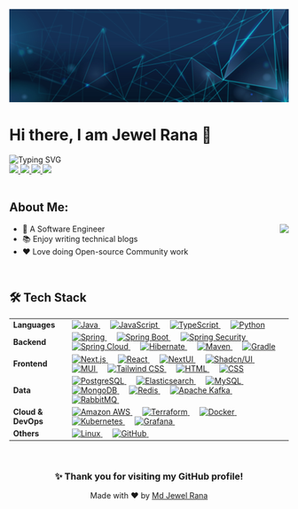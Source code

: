 <!-- Introduction -->
<img src="./images/github_cover.jpg">
<br/>

<h1>Hi there, I am Jewel Rana 👋</h1>

<img src="https://readme-typing-svg.demolab.com/?font=Fira+Code&weight=500&size=28&duration=1000&pause=50&color=CCC00C&width=600&height=45&lines=Software+Engineer+%F0%9F%91%A8%F0%9F%8F%BB%E2%80%8D%F0%9F%92%BB;%20Backend+Developer+%F0%9F%91%A8%F0%9F%8F%BB;IAM+Engineer+%F0%9F%92%AA;Fullstack+Developer%F0%9F%9A%80;AI+Enthusiast+%F0%9F%9B%A0%EF%B8%8F" alt="Typing SVG" />
<br/>

<!-- Links -->
<div>
    <!-- <a href="https://ibatulanand.vercel.app/">
        <img src="https://img.shields.io/badge/-Portfolio-121212?style=for-the-badge&logo=firefox&logoColor=008eb7">
    </a> -->
    <a href="https://www.linkedin.com/in/rana-md-jewel/">
        <img src="https://img.shields.io/badge/-LinkedIn-blue?style=for-the-badge&logo=linkedin">
    </a>
    <a href="mailto:md.jewel.cse@gmail.com">
        <img src="https://img.shields.io/badge/-Email-c14438?style=for-the-badge&logo=gmail&logoColor=white">
    </a>
    <!-- <a href="https://medium.com/@ibatulanand">
        <img src="https://img.shields.io/badge/-Medium-12100E?style=for-the-badge&logo=medium&logoColor=white">
    </a> -->
    <a href="https://leetcode.com/ibatulanand/">
        <img src="https://img.shields.io/badge/LeetCode-000000?style=for-the-badge&logo=LeetCode&logoColor=#d16c06">
    </a>
    <a href="https://github.com/Jewel-cse">
        <img src="https://komarev.com/ghpvc/?username=Jewel-cse&style=for-the-badge">
    </a>
</div>
<br/>

<!-- Information -->
<div>
    <h2>About Me:</h2>
    <a href="https://github.com/Jewel-cse">
        <img align="right" src="https://github-stats-alpha.vercel.app/api?username=Jewel-cse&cc=22272e&tc=37BCF6&ic=fff&bc=0000">
    </a>
    <ul>
        <li>💼 A Software Engineer</li>
        <li>📚 Enjoy writing technical blogs</li>
        <li>❤️ Love doing Open-source Community work</li>
    </ul>
    
</div>
<br/>

<!-- Tech Stack Details -->
<div>
    <h2>🛠 Tech Stack</h2>
    <table>
        <tr>
            <td>
                <strong>Languages</strong>
            </td>
            <td>
                <a href="https://www.java.com/en/">
                 <img alt="Java" src="https://img.shields.io/badge/Java-ED8B00?style=flat&logo=openjdk&logoColor=white"/>
                </a>
                 &emsp;
                <a href="https://www.javascript.com/en/">
                <img alt="JavaScript" src="https://img.shields.io/badge/JavaScript-323330?style=flat&logo=javascript&logoColor=F7DF1E"/>
                 </a>
                &emsp;
                <a href="https://www.typescriptlang.org/">
                <img alt="TypeScript" src="https://img.shields.io/badge/TypeScript-4481EB?style=flat&logo=typescript&logoColor=white"/>
                </a>
                &emsp;
                <a href="https://www.python.org/">
                <img alt="Python" src="https://img.shields.io/badge/Python-3670A0?style=flat&       logo=python&logoColor=ffdd54"/>
                </a>
            </td>
        </tr>
        <tr>
            <td>
                <strong>Backend</strong>
            </td>
            <td>
    <a href="https://spring.io/" target="_blank">
        <img alt="Spring" src="https://img.shields.io/badge/Spring-6DB33F?style=flat&logo=spring&logoColor=white"/>
    </a>
    &emsp;
    <a href="https://spring.io/projects/spring-boot" target="_blank">
        <img alt="Spring Boot" src="https://img.shields.io/badge/Spring Boot-6DB33F?style=flat&logo=springboot&logoColor=white"/>
    </a>
    &emsp;
    <a href="https://spring.io/projects/spring-security" target="_blank">
        <img alt="Spring Security" src="https://img.shields.io/badge/Spring Security-6DB33F?style=flat&logo=springsecurity&logoColor=white"/>
    </a>
    &emsp;
    <a href="https://spring.io/projects/spring-cloud" target="_blank">
        <img alt="Spring Cloud" src="https://img.shields.io/badge/Spring Cloud-6DB33F?style=flat&logo=spring&logoColor=white"/>
    </a>
    &emsp;
    <a href="https://hibernate.org/" target="_blank">
        <img alt="Hibernate" src="https://img.shields.io/badge/Hibernate-59666C?style=flat&logo=hibernate&logoColor=white"/>
    </a>
    &emsp;
    <a href="https://maven.apache.org/" target="_blank">
        <img alt="Maven" src="https://img.shields.io/badge/Maven-C71A36?style=flat&logo=apachemaven&logoColor=white"/>
    </a>
    &emsp;
    <a href="https://gradle.org/" target="_blank">
        <img alt="Gradle" src="https://img.shields.io/badge/Gradle-02303A?style=flat&logo=gradle&logoColor=white"/>
    </a>
</td>
        </tr>
        <tr>
            <td>
                <strong>Frontend</strong>
            </td>
            <td>
    <a href="https://nextjs.org/" target="_blank"> 
        <img alt="Next.js" src="https://img.shields.io/badge/Next.js-black?style=flat&logo=next.js&logoColor=white"/>
    </a>
    &emsp;
    <a href="https://react.dev/" target="_blank"> 
        <img alt="React" src="https://img.shields.io/badge/React-20232A?style=flat&logo=react&logoColor=61DAFB"/>
    </a>
    &emsp;
    <a href="https://nextui.org/" target="_blank"> 
        <img alt="NextUI" src="https://img.shields.io/badge/NextUI-000000?style=flat&logo=next.js&logoColor=white"/>
    </a>
    &emsp;
    <a href="https://ui.shadcn.com/" target="_blank"> 
        <img alt="Shadcn/UI" src="https://img.shields.io/badge/Shadcn%2FUI-000?style=flat&logo=shadcnui&logoColor=fff"/>
    </a>
    &emsp;
    <a href="https://mui.com/" target="_blank"> 
        <img alt="MUI" src="https://img.shields.io/badge/MUI-007FFF?style=flat&logo=mui&logoColor=white"/>
    </a>
    &emsp;
    <a href="https://tailwindcss.com/" target="_blank"> 
        <img alt="Tailwind CSS" src="https://img.shields.io/badge/Tailwind%20CSS-%2338B2AC.svg?style=flat&logo=tailwind-css&logoColor=white"/>
    </a>
    &emsp;
    <a href="https://developer.mozilla.org/en-US/docs/Web/HTML" target="_blank">
        <img alt="HTML" src="https://img.shields.io/badge/HTML-E44D26?style=flat&logo=html5&logoColor=white"/>
    </a>
    &emsp;
    <a href="https://developer.mozilla.org/en-US/docs/Web/CSS" target="_blank">
        <img alt="CSS" src="https://img.shields.io/badge/CSS-264DE4?style=flat&logo=css3&logoColor=white"/>
    </a>
</td>
        </tr>
        <tr>
            <td>
                <strong>Data</strong>
            </td>
            <td>
                <a href="https://www.postgresql.org/" target="_blank"> 
                    <img alt="PostgreSQL" src="https://img.shields.io/badge/PostgreSQL-336791?style=flat&logo=postgresql&logoColor=white"/>
                </a>
                &emsp;
                <a href="https://www.elastic.co/" target="_blank"> 
                    <img alt="Elasticsearch" src="https://img.shields.io/badge/Elasticsearch-005571?style=flat&logo=elasticsearch&logoColor=white"/>
                </a>
                &emsp;
                <a href="https://mysql.com/" target="_blank"> 
                    <img alt="MySQL" src="https://img.shields.io/badge/MySQL-00000F?style=flat&logo=mysql&logoColor=white"/>
                </a>
                &emsp;
                <a href="https://mongodb.io/" target="_blank"> 
                    <img alt="MongoDB" src="https://img.shields.io/badge/MongoDB-4EA94B?style=flat&logo=mongodb&logoColor=white"/>
                </a>
                &emsp;
                <a href="https://redis.io/" target="_blank"> 
                    <img alt="Redis" src="https://img.shields.io/badge/Redis-%23DD0031.svg?&style=flat&logo=redis&logoColor=white"/>
                </a>
                &emsp;
                <a href="https://kafka.apache.org/" target="_blank"> 
                    <img alt="Apache Kafka" src="https://img.shields.io/badge/Apache%20Kafka-000?style=flat&logo=apachekafka"/>
                </a>
                &emsp;
                <a href="https://www.rabbitmq.com/" target="_blank"> 
                    <img alt="RabbitMQ" src="https://img.shields.io/badge/Rabbitmq-%23FF6600.svg?&style=flat&logo=rabbitmq&logoColor=white"/>
                </a>
                &emsp;
            </td>
        </tr>
        <tr>
            <td>
                <strong>Cloud & DevOps</strong>
            </td>
            <td>
                <a href="https://aws.amazon.com/" target="_blank"> 
                    <img alt="Amazon AWS" src="https://img.shields.io/badge/Amazon_AWS-FF9900?style=flat&logo=amazonaws&logoColor=white"/>
                </a>
                &emsp;
                <a href="https://www.terraform.io/" target="_blank"> 
                    <img alt="Terraform" src="https://img.shields.io/badge/Terraform-7740B6?style=flat&logo=terraform&logoColor=white"/>
                </a>
                &emsp;
                <a href="https://www.docker.com/" target="_blank"> 
                    <img alt="Docker" src="https://img.shields.io/badge/Docker-2496ED?style=flat&logo=docker&logoColor=white"/>
                </a>
                &emsp;
                <a href="https://kubernetes.io/" target="_blank"> 
                    <img alt="Kubernetes" src="https://img.shields.io/badge/Kubernetes-326DE6?style=flat&logo=kubernetes&logoColor=white"/>
                </a>
                &emsp;
                <a href="https://grafana.com/" target="_blank"> 
                    <img alt="Grafana" src="https://img.shields.io/badge/Grafana-F46800?style=flat&logo=grafana&logoColor=white"/>
                </a>
                &emsp;
            </td>
        </tr>
        <tr>
            <td>
                <strong>Others</strong>
            </td>
            <td>
                <a href="https://www.linux.org/" target="_blank"> 
                    <img alt="Linux" src="https://img.shields.io/badge/Linux-FCC624?style=flat&logo=linux&logoColor=black"/>
                </a>
                &emsp;
                <a href="https://github.com/" target="_blank"> 
                    <img alt="GitHub" src="https://img.shields.io/badge/GitHub-100000?style=flat&logo=github&logoColor=white"/>
                </a>
                &emsp;
        </tr>
    </table>
</div>
</br>

<div align="center">
    <h3>✨ Thank you for visiting my GitHub profile!</h3>
    <p>Made with ❤️ by <a href="https://www.linkedin.com/in/rana-md-jewel/" target="_blank">Md Jewel Rana</a></p>
</div>
